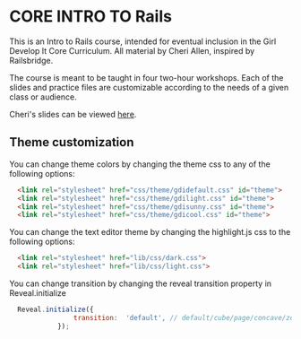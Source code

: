 # CORE INTRO TO Rails
This is an Intro to Rails course, intended for eventual inclusion in the Girl Develop It Core Curriculum. All material by Cheri Allen, inspired by Railsbridge.

The course is meant to be taught in four two-hour workshops. Each of the slides and practice files are customizable according to the needs of a given class or audience.

Cheri's slides can be viewed [here](http://cherimarie.github.io/gdi-core-rails/#/).

## Theme customization

You can change theme colors by changing the theme css to any of the following options:
```html
  <link rel="stylesheet" href="css/theme/gdidefault.css" id="theme">
  <link rel="stylesheet" href="css/theme/gdilight.css" id="theme">
  <link rel="stylesheet" href="css/theme/gdisunny.css" id="theme">
  <link rel="stylesheet" href="css/theme/gdicool.css" id="theme">
```
You can change the text editor theme by changing the highlight.js css to the following options:
```html
  <link rel="stylesheet" href="lib/css/dark.css">
  <link rel="stylesheet" href="lib/css/light.css">
```
You can change transition by changing the reveal transition property in Reveal.initialize
```javascript
  Reveal.initialize({
  				transition:  'default', // default/cube/page/concave/zoom/linear/none
  			});
```
